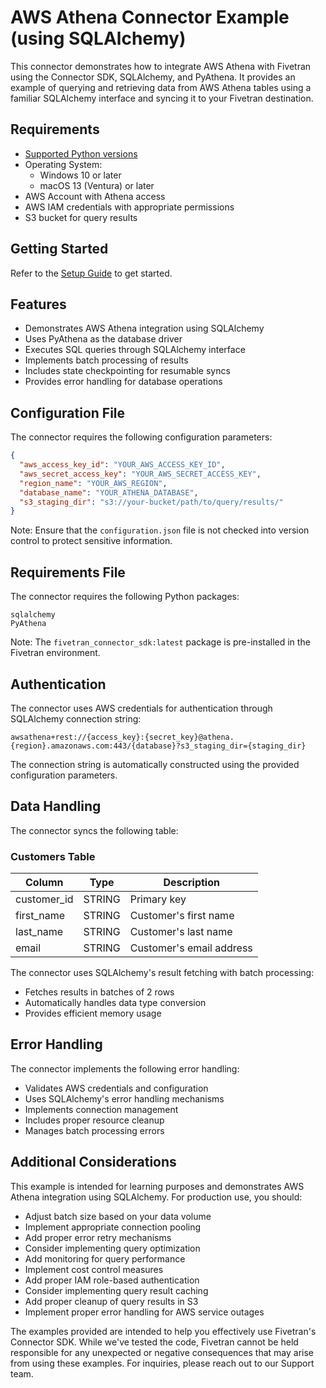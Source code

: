 # AWS Athena Connector Example (using SQLAlchemy)

This connector demonstrates how to integrate AWS Athena with Fivetran using the Connector SDK, SQLAlchemy, and PyAthena. It provides an example of querying and retrieving data from AWS Athena tables using a familiar SQLAlchemy interface and syncing it to your Fivetran destination.

## Requirements

* [Supported Python versions](https://github.com/fivetran/fivetran_connector_sdk/blob/main/README.md#requirements)   
* Operating System:  
  * Windows 10 or later  
  * macOS 13 (Ventura) or later
* AWS Account with Athena access
* AWS IAM credentials with appropriate permissions
* S3 bucket for query results

## Getting Started

Refer to the [Setup Guide](https://fivetran.com/docs/connectors/connector-sdk/setup-guide) to get started.

## Features

* Demonstrates AWS Athena integration using SQLAlchemy
* Uses PyAthena as the database driver
* Executes SQL queries through SQLAlchemy interface
* Implements batch processing of results
* Includes state checkpointing for resumable syncs
* Provides error handling for database operations

## Configuration File

The connector requires the following configuration parameters:

```json
{
  "aws_access_key_id": "YOUR_AWS_ACCESS_KEY_ID",
  "aws_secret_access_key": "YOUR_AWS_SECRET_ACCESS_KEY",
  "region_name": "YOUR_AWS_REGION",
  "database_name": "YOUR_ATHENA_DATABASE",
  "s3_staging_dir": "s3://your-bucket/path/to/query/results/"
}
```

Note: Ensure that the `configuration.json` file is not checked into version control to protect sensitive information.

## Requirements File

The connector requires the following Python packages:

```
sqlalchemy
PyAthena
```

Note: The `fivetran_connector_sdk:latest` package is pre-installed in the Fivetran environment.

## Authentication

The connector uses AWS credentials for authentication through SQLAlchemy connection string:
```
awsathena+rest://{access_key}:{secret_key}@athena.{region}.amazonaws.com:443/{database}?s3_staging_dir={staging_dir}
```

The connection string is automatically constructed using the provided configuration parameters.

## Data Handling

The connector syncs the following table:

### Customers Table
| Column      | Type           | Description                    |
|-------------|----------------|--------------------------------|
| customer_id | STRING         | Primary key                    |
| first_name  | STRING         | Customer's first name          |
| last_name   | STRING         | Customer's last name           |
| email       | STRING         | Customer's email address       |

The connector uses SQLAlchemy's result fetching with batch processing:
* Fetches results in batches of 2 rows
* Automatically handles data type conversion
* Provides efficient memory usage

## Error Handling

The connector implements the following error handling:
* Validates AWS credentials and configuration
* Uses SQLAlchemy's error handling mechanisms
* Implements connection management
* Includes proper resource cleanup
* Manages batch processing errors

## Additional Considerations

This example is intended for learning purposes and demonstrates AWS Athena integration using SQLAlchemy. For production use, you should:

- Adjust batch size based on your data volume
- Implement appropriate connection pooling
- Add proper error retry mechanisms
- Consider implementing query optimization
- Add monitoring for query performance
- Implement cost control measures
- Add proper IAM role-based authentication
- Consider implementing query result caching
- Add proper cleanup of query results in S3
- Implement proper error handling for AWS service outages

The examples provided are intended to help you effectively use Fivetran's Connector SDK. While we've tested the code, Fivetran cannot be held responsible for any unexpected or negative consequences that may arise from using these examples. For inquiries, please reach out to our Support team. 
